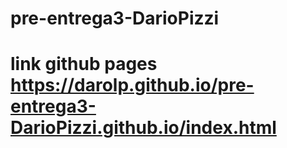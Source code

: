 # pre-entrega3-DarioPizzi

# link github pages https://darolp.github.io/pre-entrega3-DarioPizzi.github.io/index.html #
